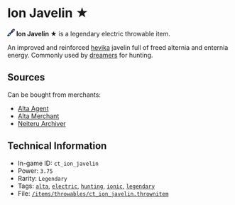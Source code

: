 # Ion Javelin ★

<img src="https://raw.githubusercontent.com/Ceterai/Enternia/main/items/throwables/ct_ion_javelin.png" alt="Ion Javelin ★ icon" loading="lazy" height=16px width="auto" /> **Ion Javelin ★** is a legendary electric throwable item.

An improved and reinforced [hevika](https://ceterai.github.io/MyEnternia/Wiki/Tags/Hevika) javelin full of freed alternia and enternia energy. Commonly used by [dreamers](https://ceterai.github.io/MyEnternia/Wiki/Dreamer) for hunting.

## Sources

Can be bought from merchants:

- [Alta Agent](https://ceterai.github.io/MyEnternia/Wiki/AltaAgent)
- [Alta Merchant](https://ceterai.github.io/MyEnternia/Wiki/AltaMerchant)
- [Neiteru Archiver](https://ceterai.github.io/MyEnternia/Wiki/NeiteruArchiver)

## Technical Information

- In-game ID: `ct_ion_javelin`
- Power: `3.75`
- Rarity: `Legendary`
- Tags: [`alta`](https://ceterai.github.io/MyEnternia/Wiki/Tags/Alta), [`electric`](https://ceterai.github.io/MyEnternia/Wiki/Tags/Electric), [`hunting`](https://ceterai.github.io/MyEnternia/Wiki/Tags/Hunting), [`ionic`](https://ceterai.github.io/MyEnternia/Wiki/Tags/Ionic), [`legendary`](https://ceterai.github.io/MyEnternia/Wiki/Tags/Legendary)
- File: [`/items/throwables/ct_ion_javelin.thrownitem`](https://github.com/Ceterai/Enternia/blob/main/items/throwables/ct_ion_javelin.thrownitem)
